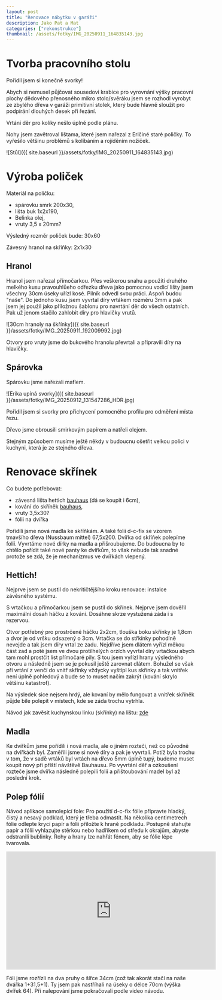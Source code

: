 ```yaml
---
layout: post
title: "Renovace nábytku v garáži"
description: Jako Pat a Mat
categories: ["rekonstrukce"]
thumbnail: /assets/fotky/IMG_20250911_164835143.jpg
---
```


# Tvorba pracovního stolu

Pořídil jsem si konečně svorky!

Abych si nemusel půjčovat sousedovi krabice pro vyrovnání výšky pracovní plochy dědového přenosného mikro stolo/svěráku jsem se rozhodl vyrobyt ze zbylého dřeva v garáži primitivní stolek, který bude hlavně sloužit pro podpírání dlouhých desek při řezání.

Vrtání děr pro kolíky nešlo úplně podle plánu. 

Nohy jsem zavětroval lištama, které jsem nařezal z Eričiné staré poličky. To vyřešilo většinu problémů s kolíbáním a rojíděním nožiček. 

![Stůl]({{ site.baseurl }}/assets/fotky/IMG_20250911_164835143.jpg)

# Výroba poliček

Materiál na poličku:
- spárovku smrk 200x30,
- lišta buk 1x2x190,
- Belinka olej,
- vruty 3,5 x 20mm?

Výsledný rozměr poliček bude: 30x60

Závesný hranol na skříňky: 2x1x30

## Hranol
Hranol jsem nařezal přímočarkou. Přes veškerou snahu a použití druhého melkého kusu pravouhlůeho odřezku dřeva jako pomocnou vodící lišty jsem všechny 30cm úseky uřízl kosé. Pilník odvedl svou práci. Aspoň budou "naše". Do jednoho kusu jsem vyvrtal díry vrtákem rozměru 3mm a pak jsem jej použil jako příložnou šablonu pro navrtání děr do všech ostatních. Pak už jenom stačilo zahlobit díry pro hlavičky vrutů.

![30cm hranoly na škřínky]({{ site.baseurl }}/assets/fotky/IMG_20250911_192009992.jpg)

Otvory pro vruty jsme do bukového hranolu převrtali a připravili díry na hlavičky. 

## Spárovka

Spárovku jsme nařezali maflem.

![Erika upíná svorky]({{ site.baseurl }}/assets/fotky/IMG_20250912_131547286_HDR.jpg)

Pořídil jsem si svorky pro přichycení pomocného profilu pro odměření místa řezu.

Dřevo jsme obrousili smirkovým papírem a natřeli olejem. 

Stejným způsobem musíme ještě někdy v budoucnu ošetřit velkou polici v kuchyni, která je ze stejného dřeva.

# Renovace skřínek

Co budete potřebovat:
- závesná lišta hettich [bauhaus](https://www.bauhaus.cz/hettich-zavesna-lista-21384440) (dá se koupit i 6cm),
- kování do skříněk [bauhaus](https://www.bauhaus.cz/zavesny-prvek-25624768),
- vruty 3,5x30?
- fólii na dvířka

Pořídili jsme nová madla ke skříňkám. A také folii d-c-fix se vzorem tmavšího dřeva (Nussbaum mittel) 67,5x200. Dvířka od skříňek polepíme folií. Vyvrtáme nové dírky na madla a přišroubujeme. Do budoucna by to chtělo pořídit také nové panty ke dvířkům, to však nebude tak snadné protože se zdá, že je mechanizmus ve dvířkách vlepený.


## Hettich!

Nejprve jsem se pustil do nekritičtějšího kroku renovace: instalce závěsného systému.

S vrtačkou a přímočarkou jsem se pustil do skřínek. Nejprve jsem dověřil maximální dosah háčku z kování. Dosáhne skrze vystužená záda i s rezervou.

Otvor potřebný pro prostrčené háčku 2x2cm, tlouška boku skřínky je 1,8cm a dvor je od vršku odsazený o 3cm. Vrtačka se do střkínky pohodlně nevejde a tak jsem díry vrtal ze zadu. Nejdříve jsem dlátem vyřízl měkou část zad a poté jsem ve dvou protilhelých orzích vyvrtal díry vrtačkou abych tam mohl prostčit list přímočaré pily. S tou jsem vyřízl hrany výsledného otvoru a následně jsem se je pokusil ještě zarovnat dlátem. Bohužel se však při vrtání z venčí do vnitř skřínky vždycky vyštípl kus skřínky a tak vnitřek není úplně pohledový a bude se to muset načím zakrýt (kování skrylo většinu katastrof).

Na výsledek sice nejsem hrdý, ale kovaní by mělo fungovat a vnitřek skříněk půjde bíle polepit v místech, kde se záda trochu vytrhla. 

Návod jak zavěsit kuchynskou linku (skřínky) na lištu: [zde](https://www.stavebni-vzdelani.cz/jak-zavesit-kuchynskou-linku/)

## Madla

Ke dvířkům jsme pořídili i nová madla, ale o jiném rozteči, než co původně na dvířkách byl. Zaměřili jsme si nové díry a pak je vyvrtali. Potíž byla trochu v tom, že v sadě vrtáků byl vrtách na dřevo 5mm úplně tupý, budeme muset koupit nový při příští návštěvě Bauhausu. Po vyvrtání děř a ozkoušení rozteče jsme dvířka následně polepili folií a přištoubování madel byl až poslední krok. 

## Polep fólií

Návod aplikace samolepící fole:
Pro použití d-c-fix fólie připravte hladký, čistý a nesavý podklad, který je třeba odmastit. Na několika centimetrech fólie odlepte krycí papír a fólii přiložte k hraně podkladu. Postupně stahujte papír a fólii vyhlazujte stěrkou nebo hadříkem od středu k okrajům, abyste odstranili bublinky. Rohy a hrany lze nahřát fénem, aby se fólie lépe tvarovala. 

<iframe width="560" height="315" src="https://www.youtube.com/embed/fJcXCpgSPo8" title="Jak lepit vinilové polepy" frameborder="0" allowfullscreen></iframe>

Fóli jsme rozřízli na dva pruhy o šířce 34cm (což tak akorát stačí na naše dvářka 1+31,5+1). Ty jsem pak nastříhali na úseky o délce 70cm (výška dvířek 64). Při nalepování jsme pokračovali podle video návodu. 
